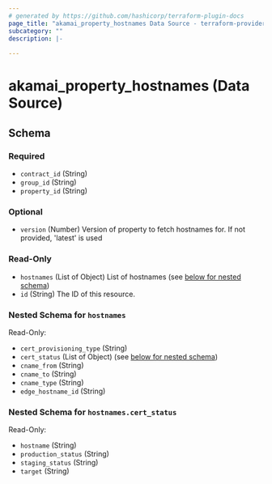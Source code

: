 ```yaml
---
# generated by https://github.com/hashicorp/terraform-plugin-docs
page_title: "akamai_property_hostnames Data Source - terraform-provider-akamai"
subcategory: ""
description: |-
  
---
```


# akamai_property_hostnames (Data Source)





<!-- schema generated by tfplugindocs -->
## Schema

### Required

- `contract_id` (String)
- `group_id` (String)
- `property_id` (String)

### Optional

- `version` (Number) Version of property to fetch hostnames for. If not provided, 'latest' is used

### Read-Only

- `hostnames` (List of Object) List of hostnames (see [below for nested schema](#nestedatt--hostnames))
- `id` (String) The ID of this resource.

<a id="nestedatt--hostnames"></a>
### Nested Schema for `hostnames`

Read-Only:

- `cert_provisioning_type` (String)
- `cert_status` (List of Object) (see [below for nested schema](#nestedobjatt--hostnames--cert_status))
- `cname_from` (String)
- `cname_to` (String)
- `cname_type` (String)
- `edge_hostname_id` (String)

<a id="nestedobjatt--hostnames--cert_status"></a>
### Nested Schema for `hostnames.cert_status`

Read-Only:

- `hostname` (String)
- `production_status` (String)
- `staging_status` (String)
- `target` (String)
